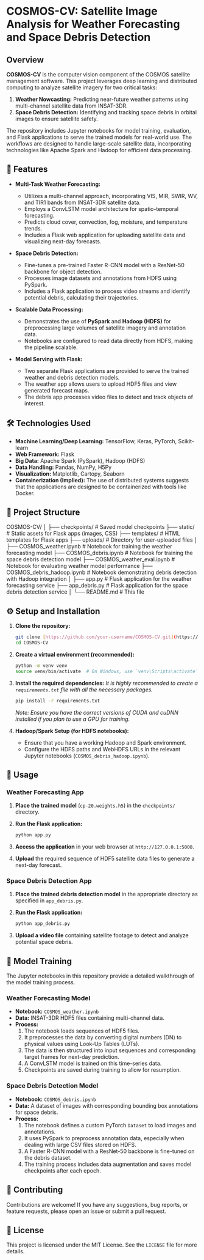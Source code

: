 # COSMOS-CV: Satellite Image Analysis for Weather Forecasting and Space Debris Detection

## Overview

**COSMOS-CV** is the computer vision component of the COSMOS satellite management software. This project leverages deep learning and distributed computing to analyze satellite imagery for two critical tasks:

1.  **Weather Nowcasting:** Predicting near-future weather patterns using multi-channel satellite data from INSAT-3DR.
2.  **Space Debris Detection:** Identifying and tracking space debris in orbital images to ensure satellite safety.

The repository includes Jupyter notebooks for model training, evaluation, and Flask applications to serve the trained models for real-world use. The workflows are designed to handle large-scale satellite data, incorporating technologies like Apache Spark and Hadoop for efficient data processing.

## 🚀 Features

* **Multi-Task Weather Forecasting:**
    * Utilizes a multi-channel approach, incorporating VIS, MIR, SWIR, WV, and TIR1 bands from INSAT-3DR satellite data.
    * Employs a ConvLSTM model architecture for spatio-temporal forecasting.
    * Predicts cloud cover, convection, fog, moisture, and temperature trends.
    * Includes a Flask web application for uploading satellite data and visualizing next-day forecasts.

* **Space Debris Detection:**
    * Fine-tunes a pre-trained Faster R-CNN model with a ResNet-50 backbone for object detection.
    * Processes image datasets and annotations from HDFS using PySpark.
    * Includes a Flask application to process video streams and identify potential debris, calculating their trajectories.

* **Scalable Data Processing:**
    * Demonstrates the use of **PySpark** and **Hadoop (HDFS)** for preprocessing large volumes of satellite imagery and annotation data.
    * Notebooks are configured to read data directly from HDFS, making the pipeline scalable.

* **Model Serving with Flask:**
    * Two separate Flask applications are provided to serve the trained weather and debris detection models.
    * The weather app allows users to upload HDF5 files and view generated forecast maps.
    * The debris app processes video files to detect and track objects of interest.

## 🛠️ Technologies Used

* **Machine Learning/Deep Learning:** TensorFlow, Keras, PyTorch, Scikit-learn
* **Web Framework:** Flask
* **Big Data:** Apache Spark (PySpark), Hadoop (HDFS)
* **Data Handling:** Pandas, NumPy, H5Py
* **Visualization:** Matplotlib, Cartopy, Seaborn
* **Containerization (Implied):** The use of distributed systems suggests that the applications are designed to be containerized with tools like Docker.

## 📂 Project Structure

COSMOS-CV/
│
├── checkpoints/              # Saved model checkpoints
├── static/                   # Static assets for Flask apps (images, CSS)
├── templates/                # HTML templates for Flask apps
├── uploads/                  # Directory for user-uploaded files
│
├── COSMOS_weather.ipynb      # Notebook for training the weather forecasting model
├── COSMOS_debris.ipynb       # Notebook for training the space debris detection model
├── COSMOS_weather_eval.ipynb # Notebook for evaluating weather model performance
├── COSMOS_debris_hadoop.ipynb # Notebook demonstrating debris detection with Hadoop integration
│
├── app.py                    # Flask application for the weather forecasting service
├── app_debris.py             # Flask application for the space debris detection service
│
└── README.md                 # This file


## ⚙️ Setup and Installation

1.  **Clone the repository:**
    ```bash
    git clone [https://github.com/your-username/COSMOS-CV.git](https://github.com/your-username/COSMOS-CV.git)
    cd COSMOS-CV
    ```

2.  **Create a virtual environment (recommended):**
    ```bash
    python -m venv venv
    source venv/bin/activate  # On Windows, use `venv\Scripts\activate`
    ```

3.  **Install the required dependencies:**
    *It is highly recommended to create a `requirements.txt` file with all the necessary packages.*
    ```bash
    pip install -r requirements.txt
    ```
    *Note: Ensure you have the correct versions of CUDA and cuDNN installed if you plan to use a GPU for training.*

4.  **Hadoop/Spark Setup (for HDFS notebooks):**
    * Ensure that you have a working Hadoop and Spark environment.
    * Configure the HDFS paths and WebHDFS URLs in the relevant Jupyter notebooks (`COSMOS_debris_hadoop.ipynb`).

## 🚀 Usage

### Weather Forecasting App

1.  **Place the trained model** (`cp-20.weights.h5`) in the `checkpoints/` directory.

2.  **Run the Flask application:**
    ```bash
    python app.py
    ```

3.  **Access the application** in your web browser at `http://127.0.0.1:5000`.

4.  **Upload** the required sequence of HDF5 satellite data files to generate a next-day forecast.

### Space Debris Detection App

1.  **Place the trained debris detection model** in the appropriate directory as specified in `app_debris.py`.

2.  **Run the Flask application:**
    ```bash
    python app_debris.py
    ```

3.  **Upload a video file** containing satellite footage to detect and analyze potential space debris.

## 🧠 Model Training

The Jupyter notebooks in this repository provide a detailed walkthrough of the model training process.

### Weather Forecasting Model

* **Notebook:** `COSMOS_weather.ipynb`
* **Data:** INSAT-3DR HDF5 files containing multi-channel data.
* **Process:**
    1.  The notebook loads sequences of HDF5 files.
    2.  It preprocesses the data by converting digital numbers (DN) to physical values using Look-Up Tables (LUTs).
    3.  The data is then structured into input sequences and corresponding target frames for next-day prediction.
    4.  A ConvLSTM model is trained on this time-series data.
    5.  Checkpoints are saved during training to allow for resumption.

### Space Debris Detection Model

* **Notebook:** `COSMOS_debris.ipynb`
* **Data:** A dataset of images with corresponding bounding box annotations for space debris.
* **Process:**
    1.  The notebook defines a custom PyTorch `Dataset` to load images and annotations.
    2.  It uses PySpark to preprocess annotation data, especially when dealing with large CSV files stored on HDFS.
    3.  A Faster R-CNN model with a ResNet-50 backbone is fine-tuned on the debris dataset.
    4.  The training process includes data augmentation and saves model checkpoints after each epoch.

## 🤝 Contributing

Contributions are welcome! If you have any suggestions, bug reports, or feature requests, please open an issue or submit a pull request.

## 📜 License

This project is licensed under the MIT License. See the `LICENSE` file for more details.
